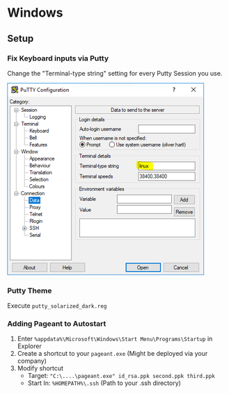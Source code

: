 # Windows

## Setup

### Fix Keyboard inputs via Putty

Change the "Terminal-type string" setting for every Putty Session you use.

![1544618587289](README.assets/1544618587289.png)

### Putty Theme

Execute `putty_solarized_dark.reg`

### Adding Pageant to Autostart

1. Enter `%appdata%\Microsoft\Windows\Start Menu\Programs\Startup` in Explorer
2. Create a shortcut to your `pageant.exe`  (Might be deployed via your company)
3. Modify shortcut
   - Target: `"C:\....\pageant.exe" id_rsa.ppk second.ppk third.ppk`
   - Start In: `%HOMEPATH%\.ssh` (Path to your .ssh directory)

